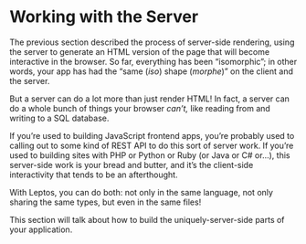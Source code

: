 # Working with the Server

The previous section described the process of server-side rendering, using the server to generate an HTML version of the page that will become interactive in the browser. So far, everything has been “isomorphic”; in other words, your app has had the “same (_iso_) shape (_morphe_)” on the client and the server.

But a server can do a lot more than just render HTML! In fact, a server can do a whole bunch of things your browser _can’t,_ like reading from and writing to a SQL database.

If you’re used to building JavaScript frontend apps, you’re probably used to calling out to some kind of REST API to do this sort of server work. If you’re used to building sites with PHP or Python or Ruby (or Java or C# or...), this server-side work is your bread and butter, and it’s the client-side interactivity that tends to be an afterthought.

With Leptos, you can do both: not only in the same language, not only sharing the same types, but even in the same files!

This section will talk about how to build the uniquely-server-side parts of your application.
